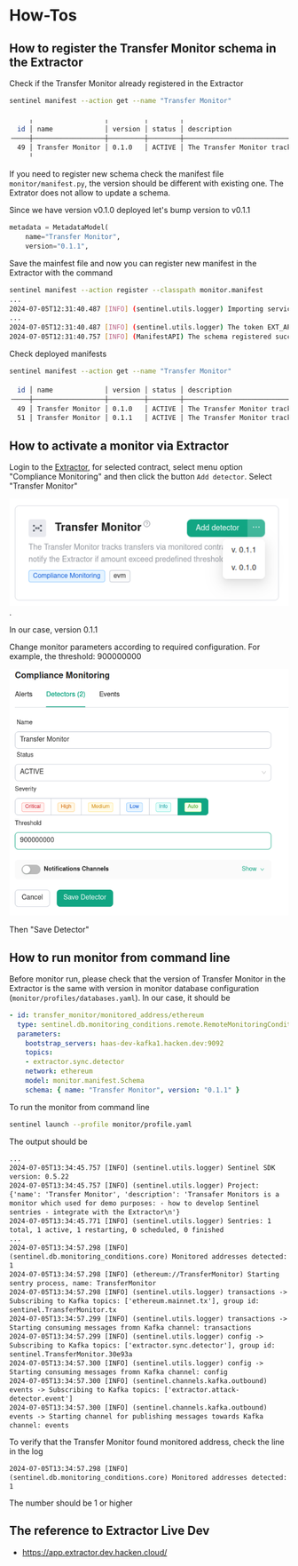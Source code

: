 # How-Tos


## How to register the Transfer Monitor schema in the Extractor

Check if the Transfer Monitor already registered in the Extractor

```sh
sentinel manifest --action get --name "Transfer Monitor"

     ╷                  ╷         ╷        ╷
  id │ name             │ version │ status │ description
╶────┼──────────────────┼─────────┼────────┼────────────────────────────────╴
  49 │ Transfer Monitor │ 0.1.0   │ ACTIVE │ The Transfer Monitor tracks ...
     ╵                  
```
If you need to register new schema check the manifest file `monitor/manifest.py`, the version should be different with 
existing one. The Extrator does not allow to update a schema. 

Since we have version v0.1.0 deployed let's bump version to v0.1.1
```python
metadata = MetadataModel(
    name="Transfer Monitor",
    version="0.1.1",
```

Save the mainfest file and now you can register new manifest in the Extractor with the command

```sh
sentinel manifest --action register --classpath monitor.manifest
...
2024-07-05T12:31:40.487 [INFO] (sentinel.utils.logger) Importing service account tokens
...
2024-07-05T12:31:40.487 [INFO] (sentinel.utils.logger) The token EXT_API_TOKEN specified in env variables
2024-07-05T12:31:40.757 [INFO] (ManifestAPI) The schema registered succesfully
```

Check deployed manifests

```sh
sentinel manifest --action get --name "Transfer Monitor"

  id │ name             │ version │ status │ description
╶────┼──────────────────┼─────────┼────────┼──────────────────────────────────────────────╴
  49 │ Transfer Monitor │ 0.1.0   │ ACTIVE │ The Transfer Monitor tracks transfers via ... 
  51 │ Transfer Monitor │ 0.1.1   │ ACTIVE │ The Transfer Monitor tracks transfers via ...
```

## How to activate a monitor via Extractor

Login to the [Extractor](https://app.extractor.dev.hacken.cloud/), for selected contract, select menu option 
"Compliance Monitoring" and then click the button `Add detector`. Select "Transfer Monitor" 

![Transfer-Monitor-Versions](Transfer-Monitor-Versions.png). 

In our case, version 0.1.1

Change monitor parameters according to required configuration. For example, the threshold: 900000000

![Transfer-Monitor-Configuration](Transfer-Monitor-Configuration.png)

Then "Save Detector"

## How to run monitor from command line

Before monitor run, please check that the version of Transfer Monitor in the Extractor is the same with version 
in monitor database configuration (`monitor/profiles/databases.yaml`). In our case, it should be

```yaml
- id: transfer_monitor/monitored_address/ethereum
  type: sentinel.db.monitoring_conditions.remote.RemoteMonitoringConditionsDB
  parameters:
    bootstrap_servers: haas-dev-kafka1.hacken.dev:9092
    topics:
    - extractor.sync.detector
    network: ethereum
    model: monitor.manifest.Schema
    schema: { name: "Transfer Monitor", version: "0.1.1" }
```

To run the monitor from command line

```sh
sentinel launch --profile monitor/profile.yaml
```

The output should be
```
...
2024-07-05T13:34:45.757 [INFO] (sentinel.utils.logger) Sentinel SDK version: 0.5.22
2024-07-05T13:34:45.757 [INFO] (sentinel.utils.logger) Project: {'name': 'Transfer Monitor', 'description': 'Transafer Monitors is a monitor which used for demo purposes: - how to develop Sentinel sentries - integrate with the Extractor\n'}
2024-07-05T13:34:45.771 [INFO] (sentinel.utils.logger) Sentries: 1 total, 1 active, 1 restarting, 0 scheduled, 0 finished
...
2024-07-05T13:34:57.298 [INFO] (sentinel.db.monitoring_conditions.core) Monitored addresses detected: 1
2024-07-05T13:34:57.298 [INFO] (ethereum://TransferMonitor) Starting sentry process, name: TransferMonitor
2024-07-05T13:34:57.298 [INFO] (sentinel.utils.logger) transactions -> Subscribing to Kafka topics: ['ethereum.mainnet.tx'], group id: sentinel.TransferMonitor.tx
2024-07-05T13:34:57.299 [INFO] (sentinel.utils.logger) transactions -> Starting consuming messages fromn Kafka channel: transactions
2024-07-05T13:34:57.299 [INFO] (sentinel.utils.logger) config -> Subscribing to Kafka topics: ['extractor.sync.detector'], group id: sentinel.TransferMonitor.30e93a
2024-07-05T13:34:57.300 [INFO] (sentinel.utils.logger) config -> Starting consuming messages fromn Kafka channel: config
2024-07-05T13:34:57.300 [INFO] (sentinel.channels.kafka.outbound) events -> Subscribing to Kafka topics: ['extractor.attack-detector.event']
2024-07-05T13:34:57.300 [INFO] (sentinel.channels.kafka.outbound) events -> Starting channel for publishing messages towards Kafka channel: events
```

To verify that the Transfer Monitor found monitored address, check the line in the log
```
2024-07-05T13:34:57.298 [INFO] (sentinel.db.monitoring_conditions.core) Monitored addresses detected: 1
```

The number should be 1 or higher

## The reference to Extractor Live Dev

- https://app.extractor.dev.hacken.cloud/

